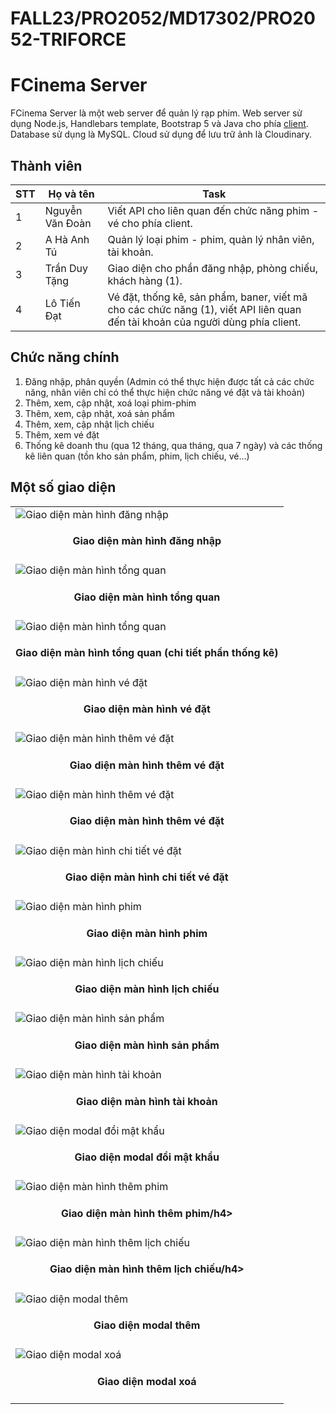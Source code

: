 # FALL23/PRO2052/MD17302/PRO2052-TRIFORCE
# FCinema Server
FCinema Server là một web server để quản lý rạp phim. Web server sử dụng Node.js, Handlebars template, Bootstrap 5 và Java cho phía [client](https://github.com/DoannNguyen/FCINEMA_App). Database sử dụng là MySQL. Cloud sử dụng để lưu trữ ảnh là Cloudinary.

## Thành viên

| STT | Họ và tên | Task|
|---|---| --- |
| 1 | Nguyễn Văn Đoàn |Viết API cho liên quan đến chức năng phim - vé cho phía client.
| 2 | A Hà Anh Tú | Quản lý loại phim - phim, quản lý nhân viên, tài khoản.
| 3 | Trần Duy Tặng |Giao diện cho phần đăng nhập, phòng chiếu, khách hàng (1).
| 4 | Lô Tiến Đạt  |Vé đặt, thống kê, sản phẩm, baner, viết mã cho các chức năng (1), viết API liên quan đến tài khoản của người dùng phía client.

## Chức năng chính
1. Đăng nhập, phân quyền (Admin có thể thực hiện được tất cả các chức năng, nhân viên chỉ có thể thực hiện chức năng vé đặt và tài khoản)
2. Thêm, xem, cập nhật, xoá loại phim-phim
3. Thêm, xem, cập nhật, xoá sản phẩm
4. Thêm, xem, cập nhật lịch chiếu
5. Thêm, xem vé đặt
6. Thống kê doanh thu (qua 12 tháng, qua tháng, qua 7 ngày) và các thống kê liên quan (tồn kho sản phẩm, phim, lịch chiếu, vé...)
## Một số giao diện

| |
|---|
|![Giao diện màn hình đăng nhập](./src/resources/img/readme/1.png)<h4 align="center">Giao diện màn hình đăng nhập</h4> |
![Giao diện màn hình tổng quan](./src/resources/img/readme/2.png)<h4 align="center">Giao diện màn hình tổng quan</h4> |
![Giao diện màn hình tổng quan](./src/resources/img/readme/19.png)<h4 align="center">Giao diện màn hình tổng quan (chi tiết phần thống kê)</h4> |
![Giao diện màn hình vé đặt](./src/resources/img/readme/12.png)<h4 align="center">Giao diện màn hình vé đặt</h4> |
![Giao diện màn hình thêm vé đặt](./src/resources/img/readme/13.png)<h4 align="center">Giao diện màn hình thêm vé đặt</h4> |
![Giao diện màn hình thêm vé đặt](./src/resources/img/readme/14.png)<h4 align="center">Giao diện màn hình thêm vé đặt</h4> |
![Giao diện màn hình chi tiết vé đặt](./src/resources/img/readme/15.png)<h4 align="center">Giao diện màn hình chi tiết vé đặt</h4> |
![Giao diện màn hình phim](./src/resources/img/readme/7.png)<h4 align="center">Giao diện màn hình phim</h4> |
![Giao diện màn hình lịch chiếu](./src/resources/img/readme/10.png)<h4 align="center">Giao diện màn hình lịch chiếu</h4> |
![Giao diện màn hình sản phẩm](./src/resources/img/readme/3.png)<h4 align="center">Giao diện màn hình sản phẩm</h4> |
![Giao diện màn hình tài khoản](./src/resources/img/readme/20.png)<h4 align="center">Giao diện màn hình tài khoản</h4> |
![Giao diện modal đổi mật khẩu ](./src/resources/img/readme/21.png)<h4 align="center">Giao diện modal đổi mật khẩu </h4> |
![Giao diện màn hình thêm phim](./src/resources/img/readme/8.png)<h4 align="center">Giao diện màn hình thêm phim/h4> |
![Giao diện màn hình thêm lịch chiếu](./src/resources/img/readme/11.png)<h4 align="center">Giao diện màn hình thêm lịch chiếu/h4> |
![Giao diện modal thêm ](./src/resources/img/readme/5.png)<h4 align="center">Giao diện modal thêm</h4> |
![Giao diện modal xoá ](./src/resources/img/readme/22.png)<h4 align="center">Giao diện modal xoá</h4> |
